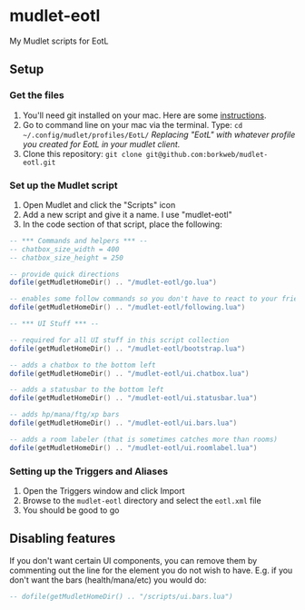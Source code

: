 mudlet-eotl
===========

My Mudlet scripts for EotL

## Setup

### Get the files

1. You'll need git installed on your mac. Here are some [instructions](https://help.github.com/articles/set-up-git).
2. Go to command line on your mac via the terminal.  Type: `cd ~/.config/mudlet/profiles/EotL/` _Replacing "EotL" with whatever profile you created for EotL in your mudlet client._
3. Clone this repository: `git clone git@github.com:borkweb/mudlet-eotl.git`

### Set up the Mudlet script

1. Open Mudlet and click the "Scripts" icon
2. Add a new script and give it a name.  I use "mudlet-eotl"
3. In the code section of that script, place the following:

```lua
-- *** Commands and helpers *** --
-- chatbox_size_width = 400
-- chatbox_size_height = 250

-- provide quick directions
dofile(getMudletHomeDir() .. "/mudlet-eotl/go.lua")

-- enables some follow commands so you don't have to react to your friend's needs when following him/her
dofile(getMudletHomeDir() .. "/mudlet-eotl/following.lua")

-- *** UI Stuff *** --

-- required for all UI stuff in this script collection
dofile(getMudletHomeDir() .. "/mudlet-eotl/bootstrap.lua")

-- adds a chatbox to the bottom left
dofile(getMudletHomeDir() .. "/mudlet-eotl/ui.chatbox.lua")

-- adds a statusbar to the bottom left
dofile(getMudletHomeDir() .. "/mudlet-eotl/ui.statusbar.lua")

-- adds hp/mana/ftg/xp bars
dofile(getMudletHomeDir() .. "/mudlet-eotl/ui.bars.lua")

-- adds a room labeler (that is sometimes catches more than rooms)
dofile(getMudletHomeDir() .. "/mudlet-eotl/ui.roomlabel.lua")
```

### Setting up the Triggers and Aliases

1. Open the Triggers window and click Import
2. Browse to the `mudlet-eotl` directory and select the `eotl.xml` file
3. You should be good to go

## Disabling features

If you don't want certain UI components, you can remove them by commenting out the line for the element you do not wish to have.  E.g. if you don't want the bars (health/mana/etc) you would do:

```lua
-- dofile(getMudletHomeDir() .. "/scripts/ui.bars.lua")
```
